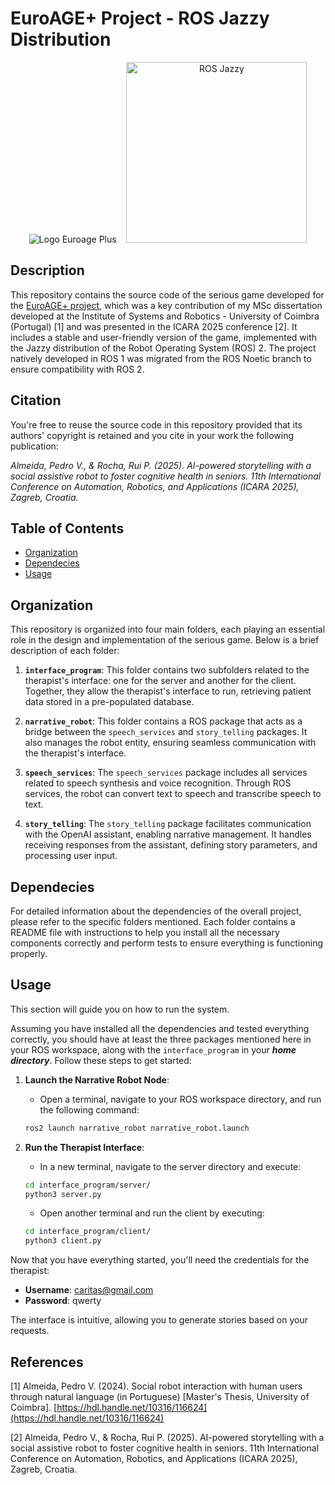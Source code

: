 # EuroAGE+ Project - ROS Jazzy Distribution

<div align="center">
  <img src="https://euroageplus.unex.es/wp-content/uploads/2023/11/logo-euroageplus-uai-516x140.png" alt="Logo Euroage Plus">
  &nbsp;&nbsp;
  <img src="https://github.com/user-attachments/assets/79b1cfa2-7d07-4cf5-a753-731de974b14e" alt="ROS Jazzy" style="width: 289px;">
</div>

## Description
This repository contains the source code of the serious game developed for the [EuroAGE+ project](https://euroageplus.unex.es/pt-pt/), which was a key contribution of my MSc dissertation developed at the Institute of Systems and Robotics - University of Coimbra (Portugal) [1] and was presented in the ICARA 2025 conference [2]. It includes a stable and user-friendly version of the game, implemented with the Jazzy distribution of the Robot Operating System (ROS) 2. The project natively developed in ROS 1 was migrated from the ROS Noetic branch to ensure compatibility with ROS 2.

## Citation
You're free to reuse the source code in this repository provided that its authors' copyright is retained and you cite in your work the following publication:

*Almeida, Pedro V., & Rocha, Rui P. (2025). AI-powered storytelling with a social assistive robot to foster cognitive health in seniors. 11th International Conference on Automation, Robotics, and Applications (ICARA 2025), Zagreb, Croatia.*


## Table of Contents
- [Organization](#organization)
- [Dependecies](#dependecies)
- [Usage](#usage)

## Organization

This repository is organized into four main folders, each playing an essential role in the design and implementation of the serious game. Below is a brief description of each folder:

1. **`interface_program`**:
   This folder contains two subfolders related to the therapist's interface: one for the server and another for the client. Together, they allow the therapist's interface to run, retrieving patient data stored in a pre-populated database.

2. **`narrative_robot`**:
   This folder contains a ROS package that acts as a bridge between the `speech_services` and `story_telling` packages. It also manages the robot entity, ensuring seamless communication with the therapist's interface.

3. **`speech_services`**:
   The `speech_services` package includes all services related to speech synthesis and voice recognition. Through ROS services, the robot can convert text to speech and transcribe speech to text.

4. **`story_telling`**:
   The `story_telling` package facilitates communication with the OpenAI assistant, enabling narrative management. It handles receiving responses from the assistant, defining story parameters, and processing user input.

## Dependecies

For detailed information about the dependencies of the overall project, please refer to the specific folders mentioned. Each folder contains a README file with instructions to help you install all the necessary components correctly and perform tests to ensure everything is functioning properly.

## Usage

This section will guide you on how to run the system.

Assuming you have installed all the dependencies and tested everything correctly, you should have at least the three packages mentioned here in your ROS workspace, along with the `interface_program` in your ___home directory___. Follow these steps to get started:

1. **Launch the Narrative Robot Node**:
   * Open a terminal, navigate to your ROS workspace directory, and run the following command:
   ```bash
   ros2 launch narrative_robot narrative_robot.launch

2. **Run the Therapist Interface**:
   * In a new terminal, navigate to the server directory and execute:
   ```bash
   cd interface_program/server/
   python3 server.py
   ```
   
   * Open another terminal and run the client by executing:
   ```bash
   cd interface_program/client/
   python3 client.py
   ```

Now that you have everything started, you'll need the credentials for the therapist:

* **Username**: caritas@gmail.com
* **Password**: qwerty

The interface is intuitive, allowing you to generate stories based on your requests.

## References

[1] Almeida, Pedro V. (2024). Social robot interaction with human users through natural language (in Portuguese) [Master's Thesis, University of Coimbra]. [https://hdl.handle.net/10316/116624](https://hdl.handle.net/10316/116624)

[2] Almeida, Pedro V., & Rocha, Rui P. (2025). AI-powered storytelling with a social assistive robot to foster cognitive health in seniors. 11th International Conference on Automation, Robotics, and Applications (ICARA 2025), Zagreb, Croatia.
